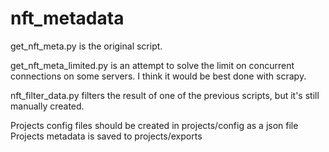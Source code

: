 # nft_metadata

get_nft_meta.py is the original script.

get_nft_meta_limited.py is an attempt to solve the limit on concurrent connections on some servers. I think it would be best done with scrapy.

nft_filter_data.py filters the result of one of the previous scripts, but it's still manually created.

Projects config files should be created in projects/config as a json file
Projects metadata is saved to projects/exports
